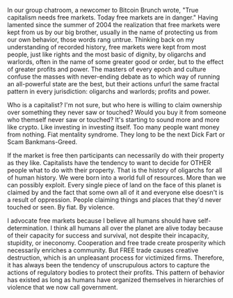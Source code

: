 
In our group chatroom, a newcomer to Bitcoin Brunch wrote, \"True
capitalism needs free markets. Today free markets are in danger.\"
Having lamented since the summer of 2004 the realization that free
markets were kept from us by our big brother, usually in the name of
protecting us from our own behavior, those words rang untrue. Thinking
back on my understanding of recorded history, free markets were kept
from most people, just like rights and the most basic of dignity, by
oligarchs and warlords, often in the name of some greater good or order,
but to the effect of greater profits and power. The masters of every
epoch and culture confuse the masses with never-ending debate as to
which way of running an all-powerful state are the best, but their
actions unfurl the same fractal pattern in every jurisdiction: oligarchs
and warlords; profits and power.

Who is a capitalist? I\'m not sure, but who here is willing to claim
ownership over something they never saw or touched? Would you buy it
from someone who themself never saw or touched? It\'s starting to sound
more and more like crypto. Like investing in investing itself. Too many
people want money from nothing. Fiat mentality syndrome. They long to be
the next Dick Fart or Scam Bankmans-Greed.

If the market is free then participants can necessarily do with their
property as they like. Capitalists have the tendency to want to decide
for OTHER people what to do with their property. That is the history of
oligarchs for all of human history. We were born into a world full of
resources. More than we can possibly exploit. Every single piece of land
on the face of this planet is claimed by and the fact that some own all
of it and everyone else doesn\'t is a result of oppression. People
claiming things and places that they\'d never touched or seen. By fiat.
By violence.

I advocate free markets because I believe all humans should have
self-determination. I think all humans all over the planet are alive
today because of their capacity for success and survival, not despite
their incapacity, stupidity, or ineconomy. Cooperation and free trade
create prosperity which necessarily enriches a community. But FREE trade
causes creative destruction, which is an unpleasant process for
victimized firms. Therefore, it has always been the tendency of
unscrupulous actors to capture the actions of regulatory bodies to
protect their profits. This pattern of behavior has existed as long as
humans have organized themselves in hierarchies of violence that we now
call government.


